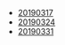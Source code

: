 - [20190317](./tothegump-20190317.md)
- [20190324](./tothegump-20190324.md)
- [20190331](./tothegump-20190331.md)
